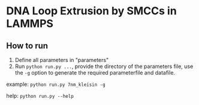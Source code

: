 # DNA Loop Extrusion by SMCCs in LAMMPS


## How to run

1. Define all parameters in "parameters"
2. Run `python run.py ...`, provide the directory of the parameters file, use the `-g` option to generate the required parameterfile and datafile.

example:
`python run.py 7nm_kleisin -g`

help:
`python run.py --help`
